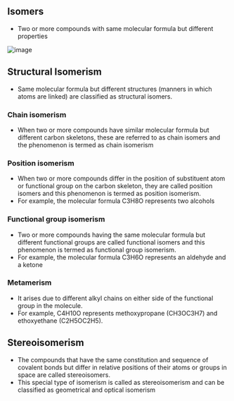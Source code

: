 ## Isomers
* Two or more compounds with same molecular formula but different properties

![image](https://user-images.githubusercontent.com/20998959/153242243-fe42613c-8c3e-42d9-a917-443c71123e61.png)

## Structural Isomerism
* Same molecular formula but different structures (manners in which atoms are linked) are classified as structural isomers. 

### Chain isomerism
* When two or more compounds have similar molecular formula but different carbon skeletons, these are referred to as chain isomers and the phenomenon is termed as chain isomerism

### Position isomerism
* When two or more compounds differ in the position of substituent atom or functional group on the carbon skeleton, they are called position isomers and this phenomenon is termed as position isomerism. 
* For example, the molecular formula C3H8O represents two alcohols 

### Functional group isomerism
* Two or more compounds having the same molecular formula but different functional groups are called functional isomers and this phenomenon is termed as functional group isomerism.  
* For example, the molecular formula C3H6O represents an aldehyde and a ketone

### Metamerism
* It arises due to different alkyl chains on either side of the functional group in the molecule. 
* For example, C4H10O represents methoxypropane (CH3OC3H7) and ethoxyethane (C2H5OC2H5).

## Stereoisomerism
* The compounds that have the same constitution and sequence of covalent bonds but differ in relative positions of their atoms or groups in space are called stereoisomers.
* This special type of isomerism is called as stereoisomerism and can be classified as geometrical and optical isomerism
